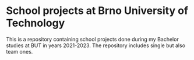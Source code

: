 # School projects at Brno University of Technology
This is a repository containing school projects done during my Bachelor studies at BUT in years 2021-2023. The repository includes single but also team ones.
